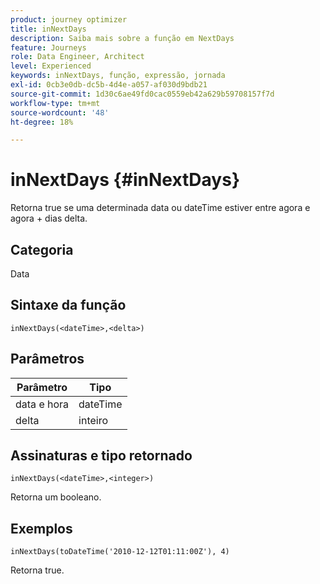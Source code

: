 ```yaml
---
product: journey optimizer
title: inNextDays
description: Saiba mais sobre a função em NextDays
feature: Journeys
role: Data Engineer, Architect
level: Experienced
keywords: inNextDays, função, expressão, jornada
exl-id: 0cb3e0db-dc5b-4d4e-a057-af030d9bdb21
source-git-commit: 1d30c6ae49fd0cac0559eb42a629b59708157f7d
workflow-type: tm+mt
source-wordcount: '48'
ht-degree: 18%

---
```


# inNextDays {#inNextDays}

Retorna true se uma determinada data ou dateTime estiver entre agora e agora + dias delta.

## Categoria

Data

## Sintaxe da função

`inNextDays(<dateTime>,<delta>)`

## Parâmetros

| Parâmetro | Tipo |
|-----------|------------------|
| data e hora | dateTime |
| delta | inteiro |

## Assinaturas e tipo retornado

`inNextDays(<dateTime>,<integer>)`

Retorna um booleano.

## Exemplos

`inNextDays(toDateTime('2010-12-12T01:11:00Z'), 4)`

Retorna true.
